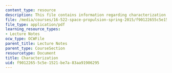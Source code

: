 ```yaml
---
content_type: resource
description: This file contains information regarding characterization.
file: /media/courses/16-522-space-propulsion-spring-2015/f90122655c5e1521be7a83aa91906295_MIT16_522S15_Charac.pdf
file_type: application/pdf
learning_resource_types:
- Lecture Notes
ocw_type: OCWFile
parent_title: Lecture Notes
parent_type: CourseSection
resourcetype: Document
title: Characterization
uid: f9012265-5c5e-1521-be7a-83aa91906295
---
```

